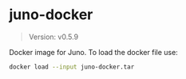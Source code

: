 # juno-docker

> Version: v0.5.9

Docker image for Juno. To load the docker file use:

```bash
docker load --input juno-docker.tar
```
